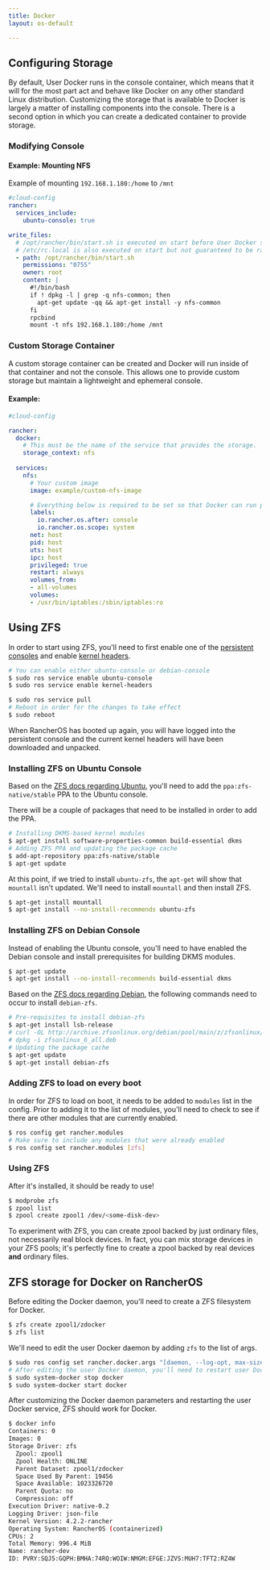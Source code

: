 ```yaml
---
title: Docker
layout: os-default

---
```


## Configuring Storage

By default, User Docker runs in the console container, which means that it will for the most part act and behave like Docker on any other standard Linux distribution. Customizing the storage that is available to Docker is largely a matter of installing components into the console. There is a second option in which you can create a dedicated container to provide storage.

### Modifying Console

#### Example: Mounting NFS

Example of mounting `192.168.1.180:/home` to `/mnt`

```yaml
#cloud-config
rancher:
  services_include:
    ubuntu-console: true

write_files:
  # /opt/rancher/bin/start.sh is executed on start before User Docker starts
  # /etc/rc.local is also executed on start but not guaranteed to be ran before User Docker
  - path: /opt/rancher/bin/start.sh
    permissions: "0755"
    owner: root
    content: |
      #!/bin/bash
      if ! dpkg -l | grep -q nfs-common; then
        apt-get update -qq && apt-get install -y nfs-common
      fi
      rpcbind
      mount -t nfs 192.168.1.180:/home /mnt
```

### Custom Storage Container

A custom storage container can be created and Docker will run inside of that container and not the console.  This allows one to provide custom storage but maintain a lightweight and ephemeral console.

#### Example:

```yaml
#cloud-config

rancher:
  docker:
    # This must be the name of the service that provides the storage.  Docker will run this container.
    storage_context: nfs
    
  services:
    nfs:
      # Your custom image
      image: example/custom-nfs-image

      # Everything below is required to be set so that Docker can run properly
      labels:
        io.rancher.os.after: console
        io.rancher.os.scope: system
      net: host
      pid: host
      uts: host
      ipc: host
      privileged: true
      restart: always
      volumes_from:
      - all-volumes
      volumes:
      - /usr/bin/iptables:/sbin/iptables:ro
```

## Using ZFS

In order to start using ZFS, you'll need to first enable one of the [persistent consoles]({{site.baseurl}}/os/configuration/custom-console/#console-persistence) and enable [kernel headers]({{site.baseurl}}/os/configuration/kernel-modules-kernel-headers/).

```bash
# You can enable either ubuntu-console or debian-console
$ sudo ros service enable ubuntu-console
$ sudo ros service enable kernel-headers

$ sudo ros service pull
# Reboot in order for the changes to take effect
$ sudo reboot
```

When RancherOS has booted up again, you will have logged into the persistent console and the current kernel headers will have been downloaded and unpacked.

### Installing ZFS on Ubuntu Console

Based on the [ZFS docs regarding Ubuntu](https://launchpad.net/~zfs-native/+archive/stable), you'll need to add the `ppa:zfs-native/stable` PPA to the Ubuntu console. 

There will be a couple of packages that need to be installed in order to add the PPA. 

```bash
# Installing DKMS-based kernel modules
$ apt-get install software-properties-common build-essential dkms
# Adding ZFS PPA and updating the package cache
$ add-apt-repository ppa:zfs-native/stable
$ apt-get update
```

At this point, if we tried to install `ubuntu-zfs`, the `apt-get` will show that `mountall` isn't updated. We'll need to install `mountall` and then install ZFS.

```bash
$ apt-get install mountall
$ apt-get install --no-install-recommends ubuntu-zfs
```

### Installing ZFS on Debian Console

Instead of enabling the Ubuntu console, you'll need to have enabled the Debian console and install prerequisites for building DKMS modules. 

```bash
$ apt-get update
$ apt-get install --no-install-recommends build-essential dkms
```

Based on the [ZFS docs regarding Debian](http://zfsonlinux.org/debian.html), the following commands need to occur to install `debian-zfs`. 

```bash
# Pre-requisites to install debian-zfs
$ apt-get install lsb-release
# curl -OL http://archive.zfsonlinux.org/debian/pool/main/z/zfsonlinux/zfsonlinux_6_all.deb
# dpkg -i zfsonlinux_6_all.deb
# Updating the package cache 
$ apt-get update
$ apt-get install debian-zfs
```

### Adding ZFS to load on every boot

In order for ZFS to load on boot, it needs to be added to `modules` list in the config. Prior to adding it to the list of modules, you'll need to check to see if there are other modules that are currently enabled. 

```bash
$ ros config get rancher.modules
# Make sure to include any modules that were already enabled
$ ros config set rancher.modules [zfs]
```

### Using ZFS

After it's installed, it should be ready to use!

```bash
$ modprobe zfs
$ zpool list
$ zpool create zpool1 /dev/<some-disk-dev>
```

To experiment with ZFS, you can create zpool backed by just ordinary files, not necessarily real block devices. In fact, you can mix storage devices in your ZFS pools; it's perfectly fine to create a zpool backed by real devices **and** ordinary files.

## ZFS storage for Docker on RancherOS

Before editing the Docker daemon, you'll need to create a ZFS filesystem for Docker. 

```bash
$ zfs create zpool1/zdocker
$ zfs list
```

We'll need to edit the user Docker daemon by adding `zfs` to the list of args. 

```bash
$ sudo ros config set rancher.docker.args "[daemon, --log-opt, max-size=25m, --log-opt, max-file=2, -s, zfs, --storage-opt, zfs.fsname=zpool1/zdocker, -G, docker, -H, unix:///var/run/docker.sock, --userland-proxy=false]"
# After editing the user Docker daemon, you'll need to restart user Docker
$ sudo system-docker stop docker
$ sudo system-docker start docker
```

After customizing the Docker daemon parameters and restarting the user Docker service, ZFS should work for Docker. 

```bash
$ docker info
Containers: 0
Images: 0
Storage Driver: zfs
  Zpool: zpool1
  Zpool Health: ONLINE
  Parent Dataset: zpool1/zdocker
  Space Used By Parent: 19456
  Space Available: 1023326720
  Parent Quota: no
  Compression: off
Execution Driver: native-0.2
Logging Driver: json-file
Kernel Version: 4.2.2-rancher
Operating System: RancherOS (containerized)
CPUs: 2
Total Memory: 996.4 MiB
Name: rancher-dev
ID: PVRY:SQJ5:GQPH:BMHA:74RQ:WOIW:NMGM:EFGE:JZVS:MUH7:TFT2:RZ4W
```